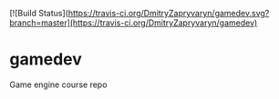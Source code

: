 [![Build Status](https://travis-ci.org/DmitryZapryvaryn/gamedev.svg?branch=master](https://travis-ci.org/DmitryZapryvaryn/gamedev)

# gamedev
Game engine course repo
